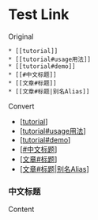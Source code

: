 # Test Link

Original

```
* [[tutorial]]
* [[tutorial#usage用法]]
* [[tutorial#demo]]
* [[#中文标题]]
* [[文章#标题]]
* [[文章#标题|别名Alias]]
```
Convert

* [[tutorial]]
* [[tutorial#usage用法]]
* [[tutorial#demo]]
* [[#中文标题]]
* [[文章#标题]]
* [[文章#标题|别名Alias]]

### 中文标题

Content


[//begin]: # "Autogenerated link references for markdown compatibility"
[tutorial]: tutorial "Tutorial教程"
[tutorial#usage用法]: tutorial "Tutorial教程"
[tutorial#demo]: tutorial "Tutorial教程"
[#中文标题]: test "Test Link"
[文章#标题]: foo-tab/%E6%96%87%E7%AB%A0 "文章"
[文章#标题|别名Alias]: foo-tab/%E6%96%87%E7%AB%A0 "文章"
[//end]: # "Autogenerated link references"